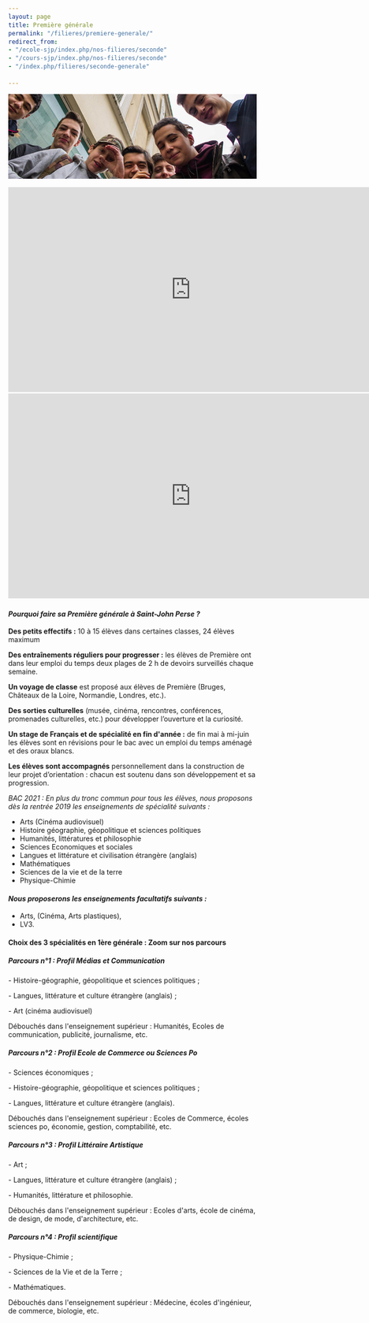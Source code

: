 ```yaml
---
layout: page
title: Première générale
permalink: "/filieres/premiere-generale/"
redirect_from:
- "/ecole-sjp/index.php/nos-filieres/seconde"
- "/cours-sjp/index.php/nos-filieres/seconde"
- "/index.php/filieres/seconde-generale"

---
```

![Seconde Générale - École Saint John Perse](/images/groupe-secondes.jpg)

<iframe width="740" height="416" src="https://www.youtube-nocookie.com/embed/_GEvvb_4Hjg?controls=0" frameborder="0" allow="accelerometer; autoplay; encrypted-media; gyroscope; picture-in-picture" allowfullscreen></iframe>

<iframe width="740" height="416" src="https://www.youtube-nocookie.com/embed/h63L_MjrlT8?controls=0" frameborder="0" allow="accelerometer; autoplay; encrypted-media; gyroscope; picture-in-picture" allowfullscreen></iframe>

#### **_Pourquoi faire sa Première générale à Saint-John Perse ?_**

**Des petits effectifs :** 10 à 15 élèves dans certaines classes, 24 élèves maximum

**Des entraînements réguliers pour progresser :** les élèves de Première ont dans leur emploi du temps deux plages de 2 h de devoirs surveillés chaque semaine.

**Un voyage de classe** est proposé aux élèves de Première (Bruges, Châteaux de la Loire, Normandie, Londres, etc.).

**Des sorties culturelles** (musée, cinéma, rencontres, conférences, promenades culturelles, etc.) pour développer l’ouverture et la curiosité.

**Un stage de Français et de spécialité en fin d'année :** de fin mai à mi-juin les élèves sont en révisions pour le bac avec un emploi du temps aménagé et des oraux blancs.

**Les élèves sont accompagnés** personnellement dans la construction de leur projet d’orientation : chacun est soutenu dans son développement et sa progression.

_BAC 2021 : En plus du tronc commun pour tous les élèves, nous proposons dès la rentrée 2019 les enseignements de spécialité suivants :_

* Arts (Cinéma audiovisuel)
* Histoire géographie, géopolitique et sciences politiques
* Humanités, littératures et philosophie
* Sciences Economiques et sociales
* Langues et littérature et civilisation étrangère (anglais)
* Mathématiques
* Sciences de la vie et de la terre
* Physique-Chimie

#### _Nous proposerons les enseignements facultatifs suivants :_

* Arts, (Cinéma, Arts plastiques),
* LV3.

#### Choix des 3 spécialités en 1ère générale : Zoom sur nos parcours

##### Parcours n°1 : Profil Médias et Communication

\- Histoire-géographie, géopolitique et sciences politiques ;

\- Langues, littérature et culture étrangère (anglais) ;

\- Art (cinéma audiovisuel)

Débouchés dans l'enseignement supérieur : Humanités, Ecoles de communication, publicité, journalisme, etc.

##### Parcours n°2 : Profil Ecole de Commerce ou Sciences Po

\- Sciences économiques ;

\- Histoire-géographie, géopolitique et sciences politiques ;

\- Langues, littérature et culture étrangère (anglais).

Débouchés dans l'enseignement supérieur : Ecoles de Commerce, écoles sciences po, économie, gestion, comptabilité, etc.

##### Parcours n°3 : Profil Littéraire Artistique

\- Art ;

\- Langues, littérature et culture étrangère (anglais) ;

\- Humanités, littérature et philosophie.

Débouchés dans l'enseignement supérieur : Ecoles d'arts, école de cinéma, de design, de mode, d'architecture, etc.

##### Parcours n°4 : Profil scientifique

\- Physique-Chimie ;

\- Sciences de la Vie et de la Terre ;

\- Mathématiques.

Débouchés dans l'enseignement supérieur : Médecine, écoles d'ingénieur, de commerce, biologie, etc.